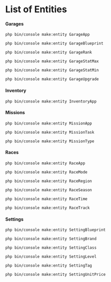 # List of Entities

#### Garages
``` shell
php bin/console make:entity GarageApp
```
``` shell
php bin/console make:entity GarageBlueprint
```
``` shell
php bin/console make:entity GarageRank
```
``` shell
php bin/console make:entity GarageStatMax
```
``` shell
php bin/console make:entity GarageStatMin
```
``` shell
php bin/console make:entity GarageUpgrade
```

#### Inventory
``` shell
php bin/console make:entity InventoryApp
```

#### Missions
``` shell
php bin/console make:entity MissionApp
```
``` shell
php bin/console make:entity MissionTask
```
``` shell
php bin/console make:entity MissionType
```

#### Races
``` shell
php bin/console make:entity RaceApp
```
``` shell
php bin/console make:entity RaceMode
```
``` shell
php bin/console make:entity RaceRegion
```
``` shell
php bin/console make:entity RaceSeason
```
``` shell
php bin/console make:entity RaceTime
```
``` shell
php bin/console make:entity RaceTrack
```

#### Settings
``` shell
php bin/console make:entity SettingBlueprint
```
``` shell
php bin/console make:entity SettingBrand
```
``` shell
php bin/console make:entity SettingClass
```
``` shell
php bin/console make:entity SettingLevel
```
``` shell
php bin/console make:entity SettingTag
```
``` shell
php bin/console make:entity SettingUnitPrice
```
